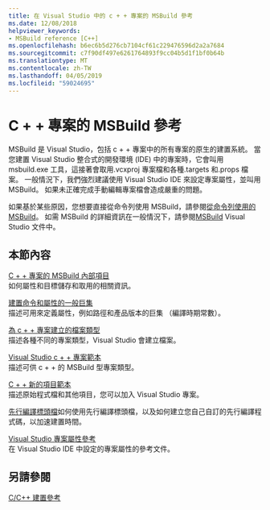 ```yaml
---
title: 在 Visual Studio 中的 c + + 專案的 MSBuild 參考
ms.date: 12/08/2018
helpviewer_keywords:
- MSBuild reference [C++]
ms.openlocfilehash: b6ec6b5d276cb7104cf61c229476596d2a2a7684
ms.sourcegitcommit: c7f90df497e6261764893f9cc04b5d1f1bf0b64b
ms.translationtype: MT
ms.contentlocale: zh-TW
ms.lasthandoff: 04/05/2019
ms.locfileid: "59024695"
---
```

# <a name="msbuild-reference-for-c-projects"></a>C + + 專案的 MSBuild 參考

MSBuild 是 Visual Studio，包括 c + + 專案中的所有專案的原生的建置系統。 當您建置 Visual Studio 整合式的開發環境 (IDE) 中的專案時，它會叫用 msbuild.exe 工具，這接著會取用.vcxproj 專案檔和各種.targets 和.props 檔案。 一般情況下，我們強烈建議使用 Visual Studio IDE 來設定專案屬性，並叫用 MSBuild。 如果未正確完成手動編輯專案檔會造成嚴重的問題。

如果基於某些原因，您想要直接從命令列使用 MSBuild，請參閱[從命令列使用的 MSBuild](../msbuild-visual-cpp.md)。 如需 MSBuild 的詳細資訊在一般情況下，請參閱[MSBuild](/visualstudio/msbuild/msbuild) Visual Studio 文件中。

## <a name="in-this-section"></a>本節內容

[C + + 專案的 MSBuild 內部項目](msbuild-visual-cpp-overview.md)<br/>
如何屬性和目標儲存和取用的相關資訊。

[建置命令和屬性的一般巨集](common-macros-for-build-commands-and-properties.md)<br/>
描述可用來定義屬性，例如路徑和產品版本的巨集 （編譯時期常數）。

[為 c + + 專案建立的檔案類型](file-types-created-for-visual-cpp-projects.md)<br/>
描述各種不同的專案類型，Visual Studio 會建立檔案。

[Visual Studio c + + 專案範本](visual-cpp-project-types.md)<br>
描述可供 c + + 的 MSBuild 型專案類型。

[C + + 新的項目範本](using-visual-cpp-add-new-item-templates.md)<br>
描述原始程式檔和其他項目，您可以加入 Visual Studio 專案。

[先行編譯標頭檔](../creating-precompiled-header-files.md)如何使用先行編譯標頭檔，以及如何建立您自己自訂的先行編譯程式碼，以加速建置時間。

[Visual Studio 專案屬性參考](property-pages-visual-cpp.md)<br/>
在 Visual Studio IDE 中設定的專案屬性的參考文件。

## <a name="see-also"></a>另請參閱

[C/C++ 建置參考](c-cpp-building-reference.md)